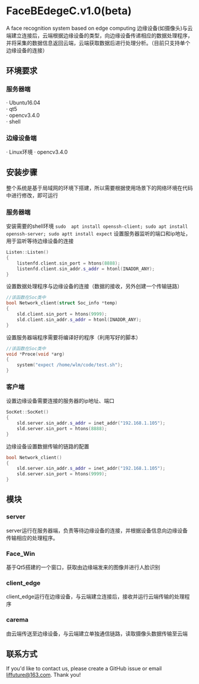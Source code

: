 # FaceBEdegeC.v1.0(beta)
A face recognition system based on edge computing
  边缘设备(如摄像头)与云端建立连接后，云端根据边缘设备的类型，向边缘设备传递相应的数据处理程序，并将采集的数据信息返回云端，云端获取数据后进行处理分析。（目前只支持单个边缘设备的连接）


## 环境要求
### 服务器端
  ·  Ubuntu16.04   
  ·  qt5   
  ·  opencv3.4.0   
  ·  shell
### 边缘设备端
  · Linux环境
  · opencv3.4.0  
## 安装步骤
   整个系统是基于局域网的环境下搭建，所以需要根据使用场景下的网络环境在代码中进行修改，即可运行
   ### 服务器端 
   安装需要的shell环境
   `sudo  apt install openssh-client;
   sudo apt install openssh-server;
   sudo aptt install expect`
   设置服务器监听的端口和ip地址，用于监听等待边缘设备的连接
```cpp
Listen::Listen()
{
	listenfd.client.sin_port = htons(8888);
	listenfd.client.sin_addr.s_addr = htonl(INADDR_ANY);
}
```
 设置数据处理程序与边缘设备的连接（数据的接收，另外创建一个传输链路）
```cpp
//该函数在Soc类中
bool Network_client(struct Soc_info *temp)
{
	sld.client.sin_port = htons(9999);
    sld.client.sin_addr.s_addr = htonl(INADDR_ANY);
}
```
设置服务器端程序需要将编译好的程序（利用写好的脚本）
```cpp
//该函数在Soc类中
void *Proce(void *arg)
{
	system("expect /home/wlm/code/test.sh");
}
```
### 客户端
设置边缘设备需要连接的服务器的ip地址、端口
```cpp
SocKet::SocKet()
{
	sld.server.sin_addr.s_addr = inet_addr("192.168.1.105");
    sld.server.sin_port = htons(8888);
}
```
边缘设备设置数据传输的链路的配置
```cpp
bool Network_client()
{
	sld.server.sin_addr.s_addr = inet_addr("192.168.1.105");
    sld.server.sin_port = htons(9999);
}
```
## 模块
### server
server运行在服务器端，负责等待边缘设备的连接，并根据设备信息向边缘设备传输相应的处理程序。

### Face_Win
基于Qt5搭建的一个窗口，获取由边缘端发来的图像并进行人脸识别
### client_edge
client_edge运行在边缘设备，与云端建立连接后，接收并运行云端传输的处理程序
### carema
由云端传送至边缘设备，与云端建立单独通信链路，读取摄像头数据传输至云端

## 联系方式
If you'd like to contact us, please create a GitHub issue or email ljffuture@163.com. Thank you!
